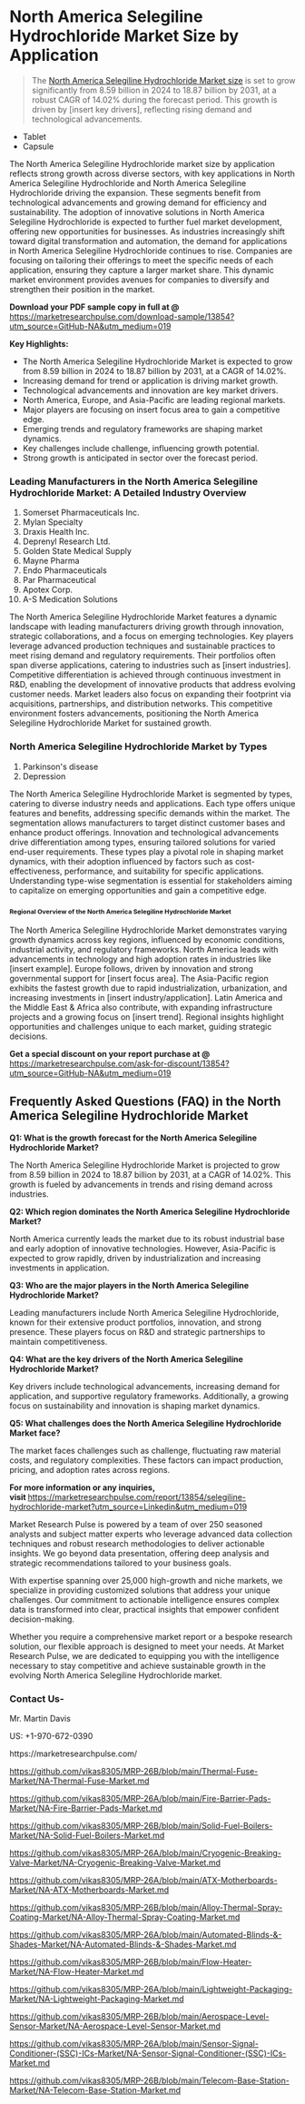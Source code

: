 <h1>North America Selegiline Hydrochloride Market&nbsp;Size by Application</h1><blockquote><p>The <a href="https://marketresearchpulse.com/download-sample/13854?utm_source=GitHub-NA&amp;utm_medium=019">North America Selegiline Hydrochloride Market size</a> is set to grow significantly from 8.59 billion in 2024 to 18.87 billion by 2031, at a robust CAGR of 14.02% during the forecast period. This growth is driven by [insert key drivers], reflecting rising demand and technological advancements.</p></blockquote><ul><li>Tablet<li> Capsule</li></ul><p>The North America Selegiline Hydrochloride market size by application reflects strong growth across diverse sectors, with key applications in North America Selegiline Hydrochloride and North America Selegiline Hydrochloride driving the expansion. These segments benefit from technological advancements and growing demand for efficiency and sustainability. The adoption of innovative solutions in North America Selegiline Hydrochloride is expected to further fuel market development, offering new opportunities for businesses. As industries increasingly shift toward digital transformation and automation, the demand for applications in North America Selegiline Hydrochloride continues to rise. Companies are focusing on tailoring their offerings to meet the specific needs of each application, ensuring they capture a larger market share. This dynamic market environment provides avenues for companies to diversify and strengthen their position in the market.</p><p><strong>Download your PDF sample copy in full at @ </strong><a href="https://marketresearchpulse.com/download-sample/13854?utm_source=GitHub-NA&amp;utm_medium=019">https://marketresearchpulse.com/download-sample/13854?utm_source=GitHub-NA&amp;utm_medium=019</a></p><p><strong>Key Highlights: </strong></p><ul><li>The North America Selegiline Hydrochloride Market is expected to grow from 8.59 billion in 2024 to 18.87 billion by 2031, at a CAGR of 14.02%.</li><li>Increasing demand for trend or application is driving market growth.</li><li>Technological advancements and innovation are key market drivers.</li><li>North America, Europe, and Asia-Pacific are leading regional markets.</li><li>Major players are focusing on insert focus area to gain a competitive edge.</li><li>Emerging trends and regulatory frameworks are shaping market dynamics.</li><li>Key challenges include challenge, influencing growth potential.</li><li>Strong growth is anticipated in sector over the forecast period.</li></ul><h3>Leading Manufacturers in the North America Selegiline Hydrochloride Market: A Detailed Industry Overview</h3><ol><li>Somerset Pharmaceuticals Inc.</li><li>Mylan Specialty</li><li>Draxis Health Inc.</li><li>Deprenyl Research Ltd.</li><li>Golden State Medical Supply</li><li>Mayne Pharma</li><li>Endo Pharmaceuticals</li><li>Par Pharmaceutical</li><li>Apotex Corp.</li><li>A-S Medication Solutions</li></ol><div class="flex max-w-full flex-col flex-grow"><div class="min-h-8 text-message flex w-full flex-col items-end gap-2 whitespace-normal break-words [.text-message+&amp;]:mt-5" dir="auto" data-message-author-role="assistant" data-message-id="fd8432e4-4910-450d-b182-61b7bfb0a01f" data-message-model-slug="gpt-4o"><div class="flex w-full flex-col gap-1 empty:hidden first:pt-[3px]"><div class="markdown prose w-full break-words dark:prose-invert light"><p>The North America Selegiline Hydrochloride Market features a dynamic landscape with leading manufacturers driving growth through innovation, strategic collaborations, and a focus on emerging technologies. Key players leverage advanced production techniques and sustainable practices to meet rising demand and regulatory requirements. Their portfolios often span diverse applications, catering to industries such as [insert industries]. Competitive differentiation is achieved through continuous investment in R&amp;D, enabling the development of innovative products that address evolving customer needs. Market leaders also focus on expanding their footprint via acquisitions, partnerships, and distribution networks. This competitive environment fosters advancements, positioning the North America Selegiline Hydrochloride Market for sustained growth.</p></div></div></div></div><h3>North America Selegiline Hydrochloride Market by Types</h3><ol><li>Parkinson's disease<li> Depression</li></ol><div class="flex max-w-full flex-col flex-grow"><div class="min-h-8 text-message flex w-full flex-col items-end gap-2 whitespace-normal break-words [.text-message+&amp;]:mt-5" dir="auto" data-message-author-role="assistant" data-message-id="084470be-0bb7-4664-bddf-5156b4f41249" data-message-model-slug="gpt-4o-mini"><div class="flex w-full flex-col gap-1 empty:hidden first:pt-[3px]"><div class="markdown prose w-full break-words dark:prose-invert light"><p>The North America Selegiline Hydrochloride Market is segmented by types, catering to diverse industry needs and applications. Each type offers unique features and benefits, addressing specific demands within the market. The segmentation allows manufacturers to target distinct customer bases and enhance product offerings. Innovation and technological advancements drive differentiation among types, ensuring tailored solutions for varied end-user requirements. These types play a pivotal role in shaping market dynamics, with their adoption influenced by factors such as cost-effectiveness, performance, and suitability for specific applications. Understanding type-wise segmentation is essential for stakeholders aiming to capitalize on emerging opportunities and gain a competitive edge.</p></div></div></div></div><h3><span style="font-size: 11px;">Regional Overview of the North America Selegiline Hydrochloride Market</span></h3><div class="flex max-w-full flex-col flex-grow"><div class="min-h-8 text-message flex w-full flex-col items-end gap-2 whitespace-normal break-words [.text-message+&amp;]:mt-5" dir="auto" data-message-author-role="assistant" data-message-id="e9038762-ce64-4e30-91c9-9bd413514231" data-message-model-slug="gpt-4o-mini"><div class="flex w-full flex-col gap-1 empty:hidden first:pt-[3px]"><div class="markdown prose w-full break-words dark:prose-invert light"><p>The North America Selegiline Hydrochloride Market demonstrates varying growth dynamics across key regions, influenced by economic conditions, industrial activity, and regulatory frameworks. North America leads with advancements in technology and high adoption rates in industries like [insert example]. Europe follows, driven by innovation and strong governmental support for [insert focus area]. The Asia-Pacific region exhibits the fastest growth due to rapid industrialization, urbanization, and increasing investments in [insert industry/application]. Latin America and the Middle East &amp; Africa also contribute, with expanding infrastructure projects and a growing focus on [insert trend]. Regional insights highlight opportunities and challenges unique to each market, guiding strategic decisions.</p></div></div></div></div><p><strong>Get a special discount on your report purchase at @ </strong><a href="https://marketresearchpulse.com/ask-for-discount/13854?utm_source=GitHub-NA&amp;utm_medium=019">https://marketresearchpulse.com/ask-for-discount/13854?utm_source=GitHub-NA&amp;utm_medium=019</a></p><h2>Frequently Asked Questions (FAQ) in the North America Selegiline Hydrochloride Market</h2><p><strong>Q1: What is the growth forecast for the North America Selegiline Hydrochloride Market?</strong></p><p>The North America Selegiline Hydrochloride Market is projected to grow from 8.59 billion in 2024 to 18.87 billion by 2031, at a CAGR of 14.02%. This growth is fueled by advancements in trends and rising demand across industries.</p><p><strong>Q2: Which region dominates the North America Selegiline Hydrochloride Market?</strong></p><p>North America currently leads the market due to its robust industrial base and early adoption of innovative technologies. However, Asia-Pacific is expected to grow rapidly, driven by industrialization and increasing investments in application.</p><p><strong>Q3: Who are the major players in the North America Selegiline Hydrochloride Market?</strong></p><p>Leading manufacturers include North America Selegiline Hydrochloride, known for their extensive product portfolios, innovation, and strong presence. These players focus on R&amp;D and strategic partnerships to maintain competitiveness.</p><p><strong>Q4: What are the key drivers of the North America Selegiline Hydrochloride Market?</strong></p><p>Key drivers include technological advancements, increasing demand for application, and supportive regulatory frameworks. Additionally, a growing focus on sustainability and innovation is shaping market dynamics.</p><p><strong>Q5: What challenges does the North America Selegiline Hydrochloride Market face?</strong></p><p>The market faces challenges such as challenge, fluctuating raw material costs, and regulatory complexities. These factors can impact production, pricing, and adoption rates across regions.</p><p><strong>For more information or any inquiries, visit&nbsp;</strong><a href="https://marketresearchpulse.com/report/13854/selegiline-hydrochloride-market?utm_source=Linkedin&utm_medium=019">https://marketresearchpulse.com/report/13854/selegiline-hydrochloride-market?utm_source=Linkedin&utm_medium=019</a></p><p>Market Research Pulse is powered by a team of over 250 seasoned analysts and subject matter experts who leverage advanced data collection techniques and robust research methodologies to deliver actionable insights. We go beyond data presentation, offering deep analysis and strategic recommendations tailored to your business goals.</p><p>With expertise spanning over 25,000 high-growth and niche markets, we specialize in providing customized solutions that address your unique challenges. Our commitment to actionable intelligence ensures complex data is transformed into clear, practical insights that empower confident decision-making.</p><p>Whether you require a comprehensive market report or a bespoke research solution, our flexible approach is designed to meet your needs. At Market Research Pulse, we are dedicated to equipping you with the intelligence necessary to stay competitive and achieve sustainable growth in the evolving North America Selegiline Hydrochloride market.</p><h3><strong>Contact Us-</strong></h3><p>Mr. Martin Davis</p><p>US: +1-970-672-0390</p><p>https://marketresearchpulse.com/</p><p><a href="https://github.com/vikas8305/MRP-26B/blob/main/Thermal-Fuse-Market/NA-Thermal-Fuse-Market.md">https://github.com/vikas8305/MRP-26B/blob/main/Thermal-Fuse-Market/NA-Thermal-Fuse-Market.md</a></p><p><a href="https://github.com/vikas8305/MRP-26A/blob/main/Fire-Barrier-Pads-Market/NA-Fire-Barrier-Pads-Market.md">https://github.com/vikas8305/MRP-26A/blob/main/Fire-Barrier-Pads-Market/NA-Fire-Barrier-Pads-Market.md</a></p><p><a href="https://github.com/vikas8305/MRP-26B/blob/main/Solid-Fuel-Boilers-Market/NA-Solid-Fuel-Boilers-Market.md">https://github.com/vikas8305/MRP-26B/blob/main/Solid-Fuel-Boilers-Market/NA-Solid-Fuel-Boilers-Market.md</a></p><p><a href="https://github.com/vikas8305/MRP-26A/blob/main/Cryogenic-Breaking-Valve-Market/NA-Cryogenic-Breaking-Valve-Market.md">https://github.com/vikas8305/MRP-26A/blob/main/Cryogenic-Breaking-Valve-Market/NA-Cryogenic-Breaking-Valve-Market.md</a></p><p><a href="https://github.com/vikas8305/MRP-26A/blob/main/ATX-Motherboards-Market/NA-ATX-Motherboards-Market.md">https://github.com/vikas8305/MRP-26A/blob/main/ATX-Motherboards-Market/NA-ATX-Motherboards-Market.md</a></p><p><a href="https://github.com/vikas8305/MRP-26B/blob/main/Alloy-Thermal-Spray-Coating-Market/NA-Alloy-Thermal-Spray-Coating-Market.md">https://github.com/vikas8305/MRP-26B/blob/main/Alloy-Thermal-Spray-Coating-Market/NA-Alloy-Thermal-Spray-Coating-Market.md</a></p><p><a href="https://github.com/vikas8305/MRP-26A/blob/main/Automated-Blinds-&-Shades-Market/NA-Automated-Blinds-&-Shades-Market.md">https://github.com/vikas8305/MRP-26A/blob/main/Automated-Blinds-&-Shades-Market/NA-Automated-Blinds-&-Shades-Market.md</a></p><p><a href="https://github.com/vikas8305/MRP-26B/blob/main/Flow-Heater-Market/NA-Flow-Heater-Market.md">https://github.com/vikas8305/MRP-26B/blob/main/Flow-Heater-Market/NA-Flow-Heater-Market.md</a></p><p><a href="https://github.com/vikas8305/MRP-26A/blob/main/Lightweight-Packaging-Market/NA-Lightweight-Packaging-Market.md">https://github.com/vikas8305/MRP-26A/blob/main/Lightweight-Packaging-Market/NA-Lightweight-Packaging-Market.md</a></p><p><a href="https://github.com/vikas8305/MRP-26B/blob/main/Aerospace-Level-Sensor-Market/NA-Aerospace-Level-Sensor-Market.md">https://github.com/vikas8305/MRP-26B/blob/main/Aerospace-Level-Sensor-Market/NA-Aerospace-Level-Sensor-Market.md</a></p><p><a href="https://github.com/vikas8305/MRP-26A/blob/main/Sensor-Signal-Conditioner-(SSC)-ICs-Market/NA-Sensor-Signal-Conditioner-(SSC)-ICs-Market.md">https://github.com/vikas8305/MRP-26A/blob/main/Sensor-Signal-Conditioner-(SSC)-ICs-Market/NA-Sensor-Signal-Conditioner-(SSC)-ICs-Market.md</a></p><p><a href="https://github.com/vikas8305/MRP-26B/blob/main/Telecom-Base-Station-Market/NA-Telecom-Base-Station-Market.md">https://github.com/vikas8305/MRP-26B/blob/main/Telecom-Base-Station-Market/NA-Telecom-Base-Station-Market.md</a></p>
